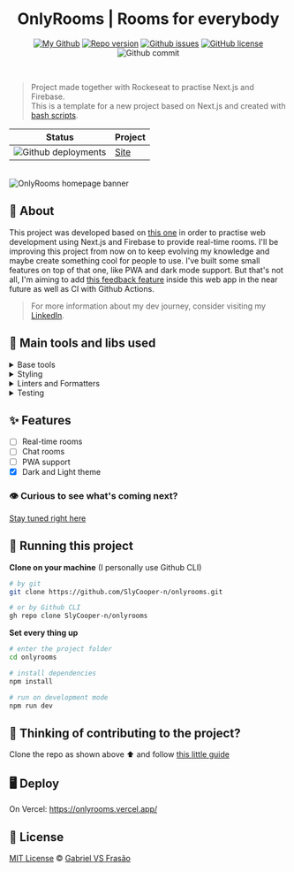 <div align="center">

<!-- # OnlyRooms IMG

<br />
<br /> -->

# OnlyRooms | Rooms for everybody

[![My Github](https://img.shields.io/badge/Gabe%20Frasz-OnlyRooms-gold?style=flat-square)](https://github.com/SlyCooper-n)
[![Repo version](https://img.shields.io/github/package-json/v/slycooper-n/onlyrooms?style=flat-square)](https://github.com/SlyCooper-n/letmeask-nlw6-react/blob/main/package.json)
[![Github issues](https://img.shields.io/github/issues/SlyCooper-n/onlyrooms?color=red&style=flat-square)](https://github.com/SlyCooper-n/onlyrooms/issues)
[![GitHub license](https://img.shields.io/github/license/SlyCooper-n/onlyrooms?style=flat-square)](https://github.com/SlyCooper-n/onlyrooms/blob/main/LICENSE)
![Github commit](https://img.shields.io/github/last-commit/SlyCooper-n/onlyrooms?color=blue&style=flat-square)

</div>

<br />

> Project made together with Rockeseat to practise Next.js and Firebase. <br>
> This is a template for a new project based on Next.js and created with [bash scripts](https://github.com/SlyCooper-n/models).

| Status                                                                                                                                     | Project                              |
| ------------------------------------------------------------------------------------------------------------------------------------------ | ------------------------------------ |
| ![Github deployments](https://img.shields.io/github/deployments/slycooper-n/onlyrooms/production?label=vercel&logo=vercel&logoColor=white) | [Site](https://onlyrooms.vercel.app) |

<br />

<img alt="OnlyRooms homepage banner" src="./_docs/banner.jpeg" />

## :pushpin: About

This project was developed based on [this one](https://github.com/SlyCooper-n/letmeask-nlw6-react) in order to practise web development using Next.js and Firebase to provide real-time rooms. I'll be improving this project from now on to keep evolving my knowledge and maybe create something cool for people to use. I've built some small features on top of that one, like PWA and dark mode support. But that's not all, I'm aiming to add [this feedback feature](https://github.com/SlyCooper-n/feedback-widget-nlw-08) inside this web app in the near future as well as CI with Github Actions.

> For more information about my dev journey, consider visiting my [LinkedIn](https://linkedin.com/in/gabriel-vs-frasao).

## :hammer: Main tools and libs used

<details>
<summary>
Base tools
</summary>

- [Next.js](https://nextjs.org/)
- [Firebase](https://firebase.google.com/)
- [TypeScript](https://www.typescriptlang.org/)

</details>

<details>
<summary>
Styling
</summary>

- [Tailwind](https://tailwindcss.com/)
- [DaisyUI](https://daisyui.com/)

</details>

<details>
<summary>
Linters and Formatters
</summary>

- [ESLint](https://eslint.org/)
- [Prettier](https://prettier.io/)
- [.editorConfig](https://editorconfig.org/)

</details>

<details>
<summary>
Testing
</summary>

- [Vitest](https://vitest.dev/)
- [React testing library](https://testing-library.com/docs/react-testing-library/intro/)
- [Cypress](https://www.cypress.io/)

</details>

## :sparkles: Features

- [ ] Real-time rooms
- [ ] Chat rooms
- [ ] PWA support
- [x] Dark and Light theme

### :eye: Curious to see what's coming next?

[Stay tuned right here](https://github.com/users/SlyCooper-n/projects/3)

## :rocket: Running this project

**Clone on your machine** (I personally use Github CLI)

```bash
# by git
git clone https://github.com/SlyCooper-n/onlyrooms.git

# or by Github CLI
gh repo clone SlyCooper-n/onlyrooms
```

**Set every thing up**

```bash
# enter the project folder
cd onlyrooms

# install dependencies
npm install

# run on development mode
npm run dev
```

## :brain: Thinking of contributing to the project?

Clone the repo as shown above :arrow_up: and follow [this little guide](https://github.com/SlyCooper-n/onlyrooms/blob/main/_docs/CONTRIBUTING.md)

## :desktop_computer: Deploy

On Vercel: <https://onlyrooms.vercel.app/>

## :memo: License

[MIT License](https://github.com/SlyCooper-n/onlyrooms/blob/main/LICENSE) &copy; [Gabriel VS Frasão](https://github.com/SlyCooper-n)
